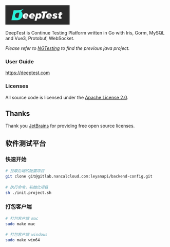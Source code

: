 <img src="xdoc/image/logo.png" width="200" />

DeepTest is Continue Testing Platform written in Go with Iris, Gorm, MySQL and Vue3, Protobuf, WebSocket.

*Please refer to [NGTesting](https://github.com/aaronchen2k/ngtesting-platform) to find the previous java project.*

### User Guide
https://deeptest.com

### Licenses
All source code is licensed under the [Apache License 2.0](LICENSE.md).

## Thanks
Thank you [JetBrains](https://www.jetbrains.com) for providing free open source licenses.


## 软件测试平台

### 快速开始

```bash
# 拉取后端的配置项目
git clone git@gitlab.nancalcloud.com:leyanapi/backend-config.git

# 执行命令，初始化项目
sh ./init.project.sh
```


### 打包客户端

```bash
# 打包客户端 mac
sudo make mac

# 打包客户端 windows
sudo make win64
```
